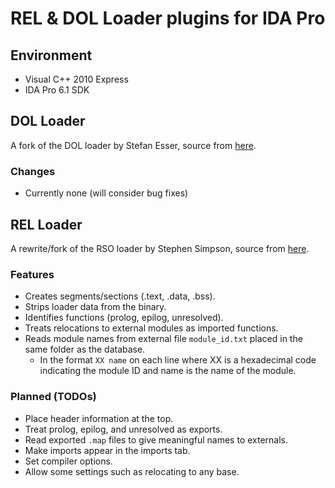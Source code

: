 # REL & DOL Loader plugins for IDA Pro

## Environment
* Visual C++ 2010 Express
* IDA Pro 6.1 SDK

## DOL Loader
A fork of the DOL loader by Stefan Esser, source from [here](http://hitmen.c02.at/html/gc_tools.html).

### Changes
* Currently none (will consider bug fixes)

## REL Loader
A rewrite/fork of the RSO loader by Stephen Simpson, source from [here](https://github.com/Megazig/rso_ida_loader).

### Features
* Creates segments/sections (.text, .data, .bss).
* Strips loader data from the binary.
* Identifies functions (prolog, epilog, unresolved).
* Treats relocations to external modules as imported functions.
* Reads module names from external file `module_id.txt` placed in the same folder as the database.
    * In the format `XX name` on each line where XX is a hexadecimal code indicating the module ID and name is the name of the module.


### Planned (TODOs)
* Place header information at the top.
* Treat prolog, epilog, and unresolved as exports.
* Read exported `.map` files to give meaningful names to externals.
* Make imports appear in the imports tab.
* Set compiler options.
* Allow some settings such as relocating to any base.
